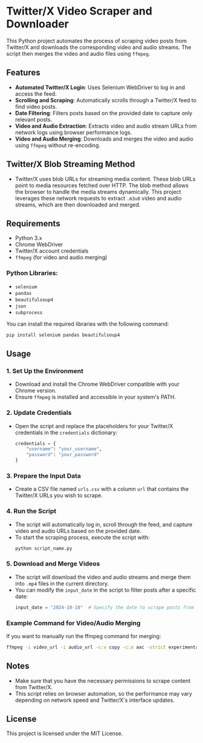 
# Twitter/X Video Scraper and Downloader

This Python project automates the process of scraping video posts from Twitter/X and downloads the corresponding video and audio streams. The script then merges the video and audio files using `ffmpeg`.

## Features
- **Automated Twitter/X Login**: Uses Selenium WebDriver to log in and access the feed.
- **Scrolling and Scraping**: Automatically scrolls through a Twitter/X feed to find video posts.
- **Date Filtering**: Filters posts based on the provided date to capture only relevant posts.
- **Video and Audio Extraction**: Extracts video and audio stream URLs from network logs using browser performance logs.
- **Video and Audio Merging**: Downloads and merges the video and audio using `ffmpeg` without re-encoding.

## Twitter/X Blob Streaming Method
- Twitter/X uses blob URLs for streaming media content. These blob URLs point to media resources fetched over HTTP. The blob method allows the browser to handle the media streams dynamically. This project leverages these network requests to extract `.m3u8` video and audio streams, which are then downloaded and merged.

## Requirements
- Python 3.x
- Chrome WebDriver
- Twitter/X account credentials
- `ffmpeg` (for video and audio merging)

### Python Libraries:
- `selenium`
- `pandas`
- `beautifulsoup4`
- `json`
- `subprocess`
  
You can install the required libraries with the following command:
```bash
pip install selenium pandas beautifulsoup4
```

## Usage

### 1. Set Up the Environment
- Download and install the Chrome WebDriver compatible with your Chrome version.
- Ensure `ffmpeg` is installed and accessible in your system's PATH.

### 2. Update Credentials
- Open the script and replace the placeholders for your Twitter/X credentials in the `credentials` dictionary:
  ```python
  credentials = {
      "username": "your_username",
      "password": "your_password"
  }
  ```

### 3. Prepare the Input Data
- Create a CSV file named `urls.csv` with a column `url` that contains the Twitter/X URLs you wish to scrape.

### 4. Run the Script
- The script will automatically log in, scroll through the feed, and capture video and audio URLs based on the provided date.
- To start the scraping process, execute the script with:
  ```bash
  python script_name.py
  ```

### 5. Download and Merge Videos
- The script will download the video and audio streams and merge them into `.mp4` files in the current directory.
- You can modify the `input_date` in the script to filter posts after a specific date:
  ```python
  input_date = "2024-10-10"  # Specify the date to scrape posts from
  ```

### Example Command for Video/Audio Merging
If you want to manually run the ffmpeg command for merging:
```bash
ffmpeg -i video_url -i audio_url -c:v copy -c:a aac -strict experimental output_file.mp4
```

## Notes
- Make sure that you have the necessary permissions to scrape content from Twitter/X.
- This script relies on browser automation, so the performance may vary depending on network speed and Twitter/X's interface updates.

## License
This project is licensed under the MIT License.
